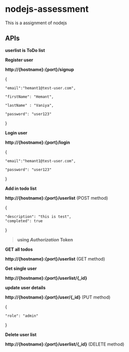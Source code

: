 # nodejs-assessment
This is a assignment of nodejs

## APIs

**userlist is ToDo list**

**Register user**

__http://{hostname}:{port}/signup__

{

	"email":"hemant1@test-user.com",
  
	"firstName": "Hemant",
  
	"lastName" : "Vaniya",
  
	"password": "user123"
  
}

**Login user**

__http://{hostname}:{port}/login__

{

	"email":"hemant1@test-user.com",
  
	"password": "user123"
  
}

**Add in todo list**

__http://{hostname}:{port}/userlist__ (POST method)

{


	"description": "this is test",
    "completed": true
    
}


> **using _Authorization_ Token** 

**GET all todos**

**http://{hostname}:{port}/userlist** (GET method)

**Get single user**

**http://{hostname}:{port}/userlist/{_id}**


**update user details**

**http://{hostname}:{port}/user/{_id}** (PUT method)

{

	"role": "admin"
  
}


**Delete user list**

**http://{hostname}:{port}/userlist/{_id}** (DELETE method)
